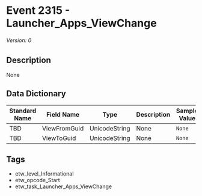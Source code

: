 # Event 2315 - Launcher_Apps_ViewChange
###### Version: 0

## Description
None

## Data Dictionary
|Standard Name|Field Name|Type|Description|Sample Value|
|---|---|---|---|---|
|TBD|ViewFromGuid|UnicodeString|None|`None`|
|TBD|ViewToGuid|UnicodeString|None|`None`|

## Tags
* etw_level_Informational
* etw_opcode_Start
* etw_task_Launcher_Apps_ViewChange